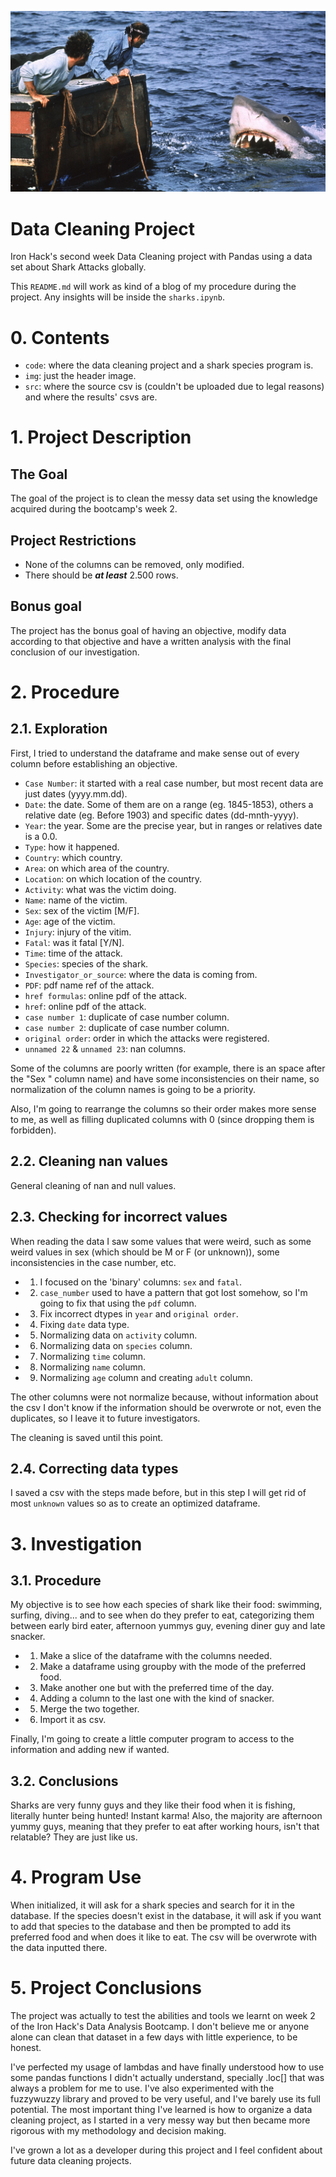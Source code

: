 ![header](https://github.com/Kohkitos/data-cleaning-sharks/blob/main/img/shark2.jpg)

# Data Cleaning Project
Iron Hack's second week Data Cleaning project with Pandas using a data set about Shark Attacks globally.

This `README.md` will work as kind of a blog of my procedure during the project. Any insights will be inside the `sharks.ipynb`.

# 0. Contents
- `code`: where the data cleaning project and a shark species program is.
- `img`: just the header image. 
- `src`: where the source csv is (couldn't be uploaded due to legal reasons) and where the results' csvs are.

# 1. Project Description
## The Goal
The goal of the project is to clean the messy data set using the knowledge acquired during the bootcamp's week 2.

## Project Restrictions
- None of the columns can be removed, only modified.
- There should be ***at least*** 2.500 rows.

## Bonus goal
The project has the bonus goal of having an objective, modify data according to that objective and have a written analysis with the final conclusion of our investigation.

# 2. Procedure
## 2.1. Exploration
First, I tried to understand the dataframe and make sense out of every column before establishing an objective.
- `Case Number`: it started with a real case number, but most recent data are just dates (yyyy.mm.dd).
- `Date`: the date. Some of them are on a range (eg. 1845-1853), others a relative date (eg. Before 1903) and specific dates (dd-mnth-yyyy).
- `Year`: the year. Some are the precise year, but in ranges or relatives date is a 0.0.
- `Type`: how it happened.
- `Country`: which country.
- `Area`: on which area of the country.
- `Location`: on which location of the country.
- `Activity`: what was the victim doing.
- `Name`: name of the victim.
- `Sex`: sex of the victim [M/F].
- `Age`: age of the victim.
- `Injury`: injury of the vitim.
- `Fatal`: was it fatal [Y/N].
- `Time`: time of the attack.
- `Species`: species of the shark.
- `Investigator_or_source`: where the data is coming from.
- `PDF`: pdf name ref of the attack.
- `href formulas`: online pdf of the attack.
- `href`: online pdf of the attack.
- `case number 1`: duplicate of case number column.
- `case number 2`: duplicate of case number column.
- `original order`: order in which the attacks were registered.
- `unnamed 22` & `unnamed 23`: nan columns.

Some of the columns are poorly written (for example, there is an space after the "Sex " column name) and have some inconsistencies on their name, so normalization of the column names is going to be a priority.

Also, I'm going to rearrange the columns so their order makes more sense to me, as well as filling duplicated columns with 0 (since dropping them is forbidden).

## 2.2. Cleaning nan values
General cleaning of nan and null values.

## 2.3. Checking for incorrect values
When reading the data I saw some values that were weird, such as some weird values in sex (which should be M or F (or unknown)), some inconsistencies in the case number, etc.

- 1) I focused on the 'binary' columns: `sex` and `fatal`.
- 2) `case_number` used to have a pattern that got lost somehow, so I'm going to fix that using the `pdf` column.
- 3) Fix incorrect dtypes in `year` and `original order`.
- 4) Fixing `date` data type.
- 5) Normalizing data on `activity` column.
- 6) Normalizing data on `species` column.
- 7) Normalizing `time` column.
- 8) Normalizing `name` column.
- 9) Normalizing `age` column and creating `adult` column.

The other columns were not normalize because, without information about the csv I don't know if the information should be overwrote or not, even the duplicates, so I leave it to future investigators.

The cleaning is saved until this point.

## 2.4. Correcting data types
I saved a csv with the steps made before, but in this step I will get rid of most `unknown` values so as to create an optimized dataframe.

# 3. Investigation

## 3.1. Procedure

My objective is to see how each species of shark like their food: swimming, surfing, diving... and to see when do they prefer to eat, categorizing them between early bird eater, afternoon yummys guy, evening diner guy and late snacker.

- 1. Make a slice of the dataframe with the columns needed.
- 2. Make a dataframe using groupby with the mode of the preferred food.
- 3. Make another one but with the preferred time of the day.
- 4. Adding a column to the last one with the kind of snacker.
- 5. Merge the two together.
- 6. Import it as csv.

Finally, I'm going to create a little computer program to access to the information and adding new if wanted.

## 3.2. Conclusions

Sharks are very funny guys and they like their food when it is fishing, literally hunter being hunted! Instant karma! Also, the majority are afternoon yummy guys, meaning that they prefer to eat after working hours, isn't that relatable? They are just like us.

# 4. Program Use
When initialized, it will ask for a shark species and search for it in the database. If the species doesn't exist in the database, it will ask if you want to add that species to the database and then be prompted to add its preferred food and when does it like to eat. The csv will be overwrote with the data inputted there.

# 5. Project Conclusions
The project was actually to test the abilities and tools we learnt on week 2 of the Iron Hack's Data Analysis Bootcamp. I don't believe me or anyone alone can clean that dataset in a few days with little experience, to be honest.

I've perfected my usage of lambdas and have finally understood how to use some pandas functions I didn't actually understand, specially .loc[] that was always a problem for me to use. I've also experimented with the fuzzywuzzy library and proved to be very useful, and I've barely use its full potential. The most important thing I've learned is how to organize a data cleaning project, as I started in a very messy way but then became more rigorous with my methodology and decision making.

I've grown a lot as a developer during this project and I feel confident about future data cleaning projects.
